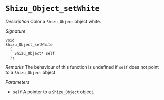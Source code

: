 # `Shizu_Object_setWhite`

*Description*
Color a `Shizu_Object` object white.

*Signature*
```
void
Shizu_Object_setWhite
  (
    Shizu_Object* self
  );
```

*Remarks*
The behaviour of this function is undefined if `self` does not point to a `Shizu_Object` object.

*Parameters*
- `self` A pointer to a `Shizu_Object` object.
